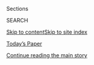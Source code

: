 <div id="app">

<div>

<div class="NYTAppHideMasthead css-zz1s19 e1suatyy0">

<div class="section css-ui9rw0 e1suatyy2">

<div class="css-11hrj97 er09x8g0">

<div class="css-6n7j50">

</div>

<span class="css-1dv1kvn">Sections</span>

<div class="css-10488qs">

<span class="css-1dv1kvn">SEARCH</span>

</div>

[Skip to content](#site-content)[Skip to site
index](#site-index)

</div>

<div class="css-10698na e1huz5gh0">

</div>

</div>

<div id="masthead-bar-one" class="section hasLinks css-15hmgas e1csuq9d3">

<div class="css-uqyvli e1csuq9d0">

</div>

<div class="css-1uqjmks e1csuq9d1">

</div>

<div class="css-9e9ivx">

[](https://myaccount.nytimes3xbfgragh.onion/auth/login?response_type=cookie&client_id=vi)

</div>

<div class="css-1bvtpon e1csuq9d2">

[Today’s Paper](https://www.nytimes3xbfgragh.onion/section/todayspaper)

</div>

</div>

</div>

</div>

<div data-aria-hidden="false">

<div id="site-content" data-role="main">

<div class="css-1ffjgkm">

</div>

<div id="top-wrapper" class="css-15p45cc eaca97t0" type="top">

<div id="top-slug" class="css-19x0jxb eaca97t1" hidden="">

Advertisement

</div>

[Continue reading the main
story](#after-top)

<div class="ad top-wrapper" style="text-align:center;height:100%;display:block;min-height:90px">

<div id="top" class="place-ad" data-position="top" data-size-key="top">

</div>

</div>

<div id="after-top">

</div>

</div>

<div id="collection-jennifer-senior" class="section css-15h4p1b e9abtgs0">

<div class="css-1j21atc e1svk9qx1">

<div class="css-fmiefx e1svk9qx2">

<div class="css-1hk7r2m eu54l5x0">

<div id="sponsor-wrapper" class="css-7a1pgi eaca97t0" type="sponsor" hidden="">

<div id="sponsor-slug" class="css-1l4mleb eaca97t1" hidden="">

Supported by

</div>

[Continue reading the main
story](#after-sponsor)

<div id="sponsor" class="ad sponsor-wrapper" style="text-align:left;height:100%;display:block">

</div>

<div id="after-sponsor">

</div>

</div>

</div>

### <span class="css-1032l74 ezz4tcd1">[Opinion](/section/opinion)</span>

</div>

<div class="css-nfcc9b e1svk9qx3">

<div class="css-zpl4ow e1svk9qx7">

![avatar](https://static01.graylady3jvrrxbe.onion/images/2018/10/26/opinion/jennifer-senior/jennifer-senior-thumbLarge.png)

</div>

<div class="css-vl9dhg e1svk9qx5">

<div class="css-1nrhkj6 e1svk9qx6">

# Jennifer Senior

<div class="follow-button-placeholder" data-collection-id="">

</div>

</div>

## <span>Politics and social science.</span> <span class="css-dd5dyy">More**</span>

</div>

</div>

## <span>Politics and social science.</span> <span class="css-dd5dyy">More**</span>

</div>

<div class="css-1ywsdp4">

Jennifer Senior has been an Op-Ed columnist since September 2018. She
had been a daily book critic for The Times; before that, she spent many
years as a staff writer for New York magazine, doing profiles and cover
stories about politics, social science and mental health.   
  
Her best-selling book, "All Joy and No Fun: The Paradox of Modern
Parenthood," has been translated into 12 languages, and her work has
been anthologized in many essay collections, including four volumes of
“The Best American Political Writing.” She lives in Brooklyn, N.Y.,
with her husband and son. 

</div>

<div class="css-1rclpnj ekkqrpp0">

</div>

<div class="css-185go5a e1o5byef0">

<div class="css-15cbhtu">

  - [Latest](#stream-panel)
  - <span class="css-6n7j50">Search</span>
    <div class="control">
    <div class="label-container css-1dv1kvn">
    Search
    </div>
    <div class="css-wm4t3d">
    **<span id="clear-search-input" class="css-1dv1kvn">Clear this text
    input</span>
    </div>
    </div>
    <span class="css-1iovbfw"></span>

<div id="stream-panel" class="section css-8msx5b e1jz0cab1">

<div class="css-13mho3u">

1.  
    
    <div class="css-1cp3ece">
    
    <div class="css-1l4spti">
    
    [](/2020/08/24/opinion/republican-convention-trump-pat-buchanan.html)
    
    <div class="css-79elbk">
    
    ![](https://static01.graylady3jvrrxbe.onion/images/2020/08/24/opinion/sunday/24Senior/24Senior-thumbWide.jpg?quality=75&auto=webp&disable=upscale)
    
    </div>
    
    ## Let the Culture Wars Begin. Again.
    
    Long before Trump, there was Pat Buchanan. The 2020 Republican
    convention is looking strangely like the 1992 edition.
    
    <div class="css-1nqbnmb ea5icrr0">
    
    By <span class="css-1n7hynb">Jennifer
    Senior</span>
    
    </div>
    
    </div>
    
    <div class="css-1lc2l26 e1xfvim33">
    
    </div>
    
    </div>

2.  
    
    <div class="css-1cp3ece">
    
    <div class="css-1l4spti">
    
    [](/2020/08/15/opinion/joe-biden-2020-1988-what-it-takes.html)
    
    <div class="css-79elbk">
    
    ![](https://static01.graylady3jvrrxbe.onion/images/2020/08/16/opinion/16senior1/16senior1-thumbWide.jpg?quality=75&auto=webp&disable=upscale)
    
    </div>
    
    ## Meet Young Joe Biden, the ‘Wild Stallion’
    
    He’s not out on the campaign trail now, but when he was a young man
    in a hurry, he told us who he was.
    
    <div class="css-1nqbnmb ea5icrr0">
    
    By <span class="css-1n7hynb">Jennifer
    Senior</span>
    
    </div>
    
    </div>
    
    <div class="css-1lc2l26 e1xfvim33">
    
    </div>
    
    </div>

3.  
    
    <div class="css-1cp3ece">
    
    <div class="css-1l4spti">
    
    [](/2020/08/05/opinion/coronavirus-mental-illness-depression.html)
    
    <div class="css-79elbk">
    
    ![](https://static01.graylady3jvrrxbe.onion/images/2020/08/08/opinion/08senior2/05senior2-thumbWide.jpg?quality=75&auto=webp&disable=upscale)
    
    </div>
    
    ## We’ve Hit a Pandemic Wall
    
    New data show that Americans are suffering from record levels of
    mental distress.
    
    <div class="css-1nqbnmb ea5icrr0">
    
    By <span class="css-1n7hynb">Jennifer Senior</span>
    
    </div>
    
    <div class="css-185051n">
    
    [Leer en
    español](https://www.nytimes3xbfgragh.onion/es/2020/08/07/espanol/opinion/ansiedad-coronavirus.html "Read in Spanish")
    
    </div>
    
    </div>
    
    <div class="css-1lc2l26 e1xfvim33">
    
    </div>
    
    </div>

4.  
    
    <div class="css-1cp3ece">
    
    <div class="css-1l4spti">
    
    [](/2020/07/21/opinion/anthony-fauci-coronavirus.html)
    
    <div class="css-79elbk">
    
    ![](https://static01.graylady3jvrrxbe.onion/images/2020/07/21/opinion/21senior1/merlin_171455547_8ab6013e-5a7c-4899-a744-61d164f5322f-thumbWide.jpg?quality=75&auto=webp&disable=upscale)
    
    </div>
    
    ## I Spoke With Anthony Fauci. He Says His Inbox Isn’t Pretty.
    
    An interview with the man who has an important message for you, if
    he can get it out.
    
    <div class="css-1nqbnmb ea5icrr0">
    
    By <span class="css-1n7hynb">Jennifer
    Senior</span>
    
    </div>
    
    </div>
    
    <div class="css-1lc2l26 e1xfvim33">
    
    </div>
    
    </div>

5.  
    
    <div class="css-1cp3ece">
    
    <div class="css-1l4spti">
    
    [](/2020/07/12/opinion/liberal-arts-college-covid.html)
    
    <div class="css-79elbk">
    
    ![](https://static01.graylady3jvrrxbe.onion/images/2020/07/12/opinion/12Senior/merlin_173814348_0b379044-ece0-42e2-8c29-840fb84ffb4a-thumbWide.jpg?quality=75&auto=webp&disable=upscale)
    
    </div>
    
    ## Dear Liberal Arts Students: Seize This Moment
    
    The world needs you. Here’s your chance.
    
    <div class="css-1nqbnmb ea5icrr0">
    
    By <span class="css-1n7hynb">Jennifer
    Senior</span>
    
    </div>
    
    </div>
    
    <div class="css-1lc2l26 e1xfvim33">
    
    </div>
    
    </div>

6.  
    
    <div class="css-1cp3ece">
    
    <div class="css-1l4spti">
    
    [](/2020/06/28/opinion/trump-newt-gingrich.html)
    
    <div class="css-79elbk">
    
    ![](https://static01.graylady3jvrrxbe.onion/images/2020/06/28/opinion/28Senior/merlin_110121425_ff630430-e6d2-4779-b767-9d43850923c1-thumbWide.jpg?quality=75&auto=webp&disable=upscale)
    
    </div>
    
    ## Trump’s Napalm Politics? They Began With Newt
    
    Gingrich wrote the playbook for it all. The nastiness, the contempt
    for norms, the transformation of political opponents into enemies.
    
    <div class="css-1nqbnmb ea5icrr0">
    
    By <span class="css-1n7hynb">Jennifer
    Senior</span>
    
    </div>
    
    </div>
    
    <div class="css-1lc2l26 e1xfvim33">
    
    </div>
    
    </div>

7.  
    
    <div class="css-1cp3ece">
    
    <div class="css-1l4spti">
    
    [](/2020/06/21/opinion/trump-autocrat-barr.html)
    
    <div class="css-79elbk">
    
    ![](https://static01.graylady3jvrrxbe.onion/images/2020/06/21/opinion/21senior/21senior-thumbWide.jpg?quality=75&auto=webp&disable=upscale)
    
    </div>
    
    ## America’s Aspiring Autocrat Is in the Home Stretch. How Worried Should We Be?
    
    Beware a despot when he’s cornered.
    
    <div class="css-1nqbnmb ea5icrr0">
    
    By <span class="css-1n7hynb">Jennifer
    Senior</span>
    
    </div>
    
    </div>
    
    <div class="css-1lc2l26 e1xfvim33">
    
    </div>
    
    </div>

8.  
    
    <div class="css-1cp3ece">
    
    <div class="css-1l4spti">
    
    [](/2020/06/14/opinion/layoffs-coronavirus-economy.html)
    
    <div class="css-79elbk">
    
    ![](https://static01.graylady3jvrrxbe.onion/images/2020/06/15/opinion/15Senior/merlin_168730191_6d2050f8-1226-4039-a1ef-0fabf814cdf7-thumbWide.jpg?quality=75&auto=webp&disable=upscale)
    
    </div>
    
    ## More People Will Be Fired in the Pandemic. Let’s Talk About It.
    
    For starters, don’t do it on Zoom. And consider not doing it at all.
    
    <div class="css-1nqbnmb ea5icrr0">
    
    By <span class="css-1n7hynb">Jennifer
    Senior</span>
    
    </div>
    
    </div>
    
    <div class="css-1lc2l26 e1xfvim33">
    
    </div>
    
    </div>

9.  
    
    <div class="css-1cp3ece">
    
    <div class="css-1l4spti">
    
    [](/2020/06/07/opinion/trump-mattis-polls.html)
    
    <div class="css-79elbk">
    
    ![](https://static01.graylady3jvrrxbe.onion/images/2020/06/07/opinion/07Senior/07Senior-thumbWide.jpg?quality=75&auto=webp&disable=upscale)
    
    </div>
    
    ## Is This the Trump Tipping Point?
    
    I know. We’ve said we’ve been here a thousand times before. This
    time feels different.
    
    <div class="css-1nqbnmb ea5icrr0">
    
    By <span class="css-1n7hynb">Jennifer
    Senior</span>
    
    </div>
    
    </div>
    
    <div class="css-1lc2l26 e1xfvim33">
    
    </div>
    
    </div>

10. 
    
    <div class="css-1cp3ece">
    
    <div class="css-1l4spti">
    
    [](/2020/05/31/opinion/trump-police-george-floyd.html)
    
    <div class="css-79elbk">
    
    ![](https://static01.graylady3jvrrxbe.onion/images/2020/05/31/opinion/31Senior-sub/merlin_173015139_fef4c7e9-6d66-4789-a52a-1a9ddb6d84dc-thumbWide.jpg?quality=75&auto=webp&disable=upscale)
    
    </div>
    
    ## What Trump and Toxic Cops Have in Common
    
    It’s us versus them.
    
    <div class="css-1nqbnmb ea5icrr0">
    
    By <span class="css-1n7hynb">Jennifer Senior</span>
    
    </div>
    
    </div>
    
    <div class="css-1lc2l26 e1xfvim33">
    
    </div>
    
    </div>

<div class="css-13mho3u">

<div class="css-1t62hi8">

<div class="css-1stvaey">

Show
More

<div>

<div style="border:0;clip:rect(0 0 0 0);height:1px;margin:-1px;overflow:hidden;white-space:nowrap;padding:0;width:1px;position:absolute" data-role="log" data-aria-live="assertive">

</div>

<div style="border:0;clip:rect(0 0 0 0);height:1px;margin:-1px;overflow:hidden;white-space:nowrap;padding:0;width:1px;position:absolute" data-role="log" data-aria-live="assertive">

</div>

<div style="border:0;clip:rect(0 0 0 0);height:1px;margin:-1px;overflow:hidden;white-space:nowrap;padding:0;width:1px;position:absolute" data-role="log" data-aria-live="polite">

</div>

<div style="border:0;clip:rect(0 0 0 0);height:1px;margin:-1px;overflow:hidden;white-space:nowrap;padding:0;width:1px;position:absolute" data-role="log" data-aria-live="polite">

</div>

</div>

</div>

</div>

</div>

</div>

<div class="css-g6hk37 supplemental">

<div id="mid1-wrapper" class="css-10wkyv7 eaca97t0" type="lede">

<div id="mid1-slug" class="css-1tag3rd eaca97t1">

Advertisement

</div>

[Continue reading the main
story](#after-mid1)

<div id="mid1" class="ad mid1-wrapper" style="text-align:center;height:100%;display:block;min-height:250px">

</div>

<div id="after-mid1">

</div>

</div>

<div id="mktg-wrapper" class="css-oxle51 eaca97t0" type="mktg">

<div id="mktg-slug" class="css-1tag3rd eaca97t1">

Advertisement

</div>

[Continue reading the main
story](#after-mktg)

<div id="mktg" class="ad mktg-wrapper" style="text-align:center;height:100%;display:block">

</div>

<div id="after-mktg">

</div>

</div>

</div>

</div>

</div>

</div>

</div>

</div>

## Site Index

<div>

</div>

## Site Information Navigation

  - [© <span>2020</span> <span>The New York Times
    Company</span>](https://help.nytimes3xbfgragh.onion/hc/en-us/articles/115014792127-Copyright-notice)

<!-- end list -->

  - [NYTCo](https://www.nytco.com/)
  - [Contact
    Us](https://help.nytimes3xbfgragh.onion/hc/en-us/articles/115015385887-Contact-Us)
  - [Work with us](https://www.nytco.com/careers/)
  - [Advertise](https://nytmediakit.com/)
  - [T Brand Studio](http://www.tbrandstudio.com/)
  - [Your Ad
    Choices](https://www.nytimes3xbfgragh.onion/privacy/cookie-policy#how-do-i-manage-trackers)
  - [Privacy](https://www.nytimes3xbfgragh.onion/privacy)
  - [Terms of
    Service](https://help.nytimes3xbfgragh.onion/hc/en-us/articles/115014893428-Terms-of-service)
  - [Terms of
    Sale](https://help.nytimes3xbfgragh.onion/hc/en-us/articles/115014893968-Terms-of-sale)
  - [Site
    Map](https://spiderbites.nytimes3xbfgragh.onion)
  - [Help](https://help.nytimes3xbfgragh.onion/hc/en-us)
  - [Subscriptions](https://www.nytimes3xbfgragh.onion/subscription?campaignId=37WXW)

</div>

</div>
